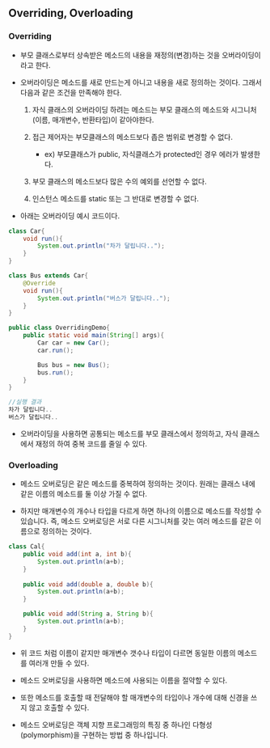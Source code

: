 ## Overriding, Overloading

### Overriding

* 부모 클래스로부터 상속받은 메소드의 내용을 재정의(변경)하는 것을 오버라이딩이라고 한다.

* 오버라이딩은 메소드를 새로 만드는게 아니고 내용을 새로 정의하는 것이다. 그래서 다음과 같은 조건을 만족해야 한다.

    1. 자식 클래스의 오버라이딩 하려는 메소드는 부모 클래스의 메소드와 시그니처(이름, 매개변수, 반환타입)이 같아야한다.

    2. 접근 제어자는 부모클래스의 메소드보다 좁은 범위로 변경할 수 없다.
        * ex) 부모클래스가 public, 자식클래스가 protected인 경우 에러가 발생한다.

    3. 부모 클래스의 메소드보다 많은 수의 예외를 선언할 수 없다.

    4. 인스턴스 메소드를 static 또는 그 반대로 변경할 수 없다.

* 아래는 오버라이딩 예시 코드이다.

```java
class Car{
    void run(){
        System.out.println("차가 달립니다..");
    }
}

class Bus extends Car{
    @Override
    void run(){
        System.out.println("버스가 달립니다..");
    }
}

public class OverridingDemo{
    public static void main(String[] args){
        Car car = new Car();
        car.run();

        Bus bus = new Bus();
        bus.run();
    }
}

//실행 결과
차가 달립니다..
버스가 달립니다..
```

* 오버라이딩을 사용하면 공통되는 메소드를 부모 클래스에서 정의하고, 자식 클래스에서 재정의 하여 중복 코드를 줄일 수 있다.

### Overloading

* 메소드 오버로딩은 같은 메소드를 중복하여 정의하는 것이다. 원래는 클래스 내에 같은 이름의 메소드를 둘 이상 가질 수 없다.

* 하지만 매개변수의 개수나 타입을 다르게 하면 하나의 이름으로 메소드를 작성할 수 있습니다. 즉, 메소드 오버로딩은 서로 다른 시그니처를 갖는 여러 메소드를 같은 이름으로 정의하는 것이다.

```java
class Cal{
    public void add(int a, int b){
        System.out.println(a+b);
    }
    
    public void add(double a, double b){
        System.out.println(a+b);
    }

    public void add(String a, String b){
        System.out.println(a+b);
    }
}
```

* 위 코드 처럼 이름이 같지만 매개변수 갯수나 타입이 다르면 동일한 이름의 메소드를 여러개 만들 수 있다.

* 메소드 오버로딩을 사용하면 메소드에 사용되는 이름을 절약할 수 있다.

* 또한 메소드를 호출할 때 전달해야 할 매개변수의 타입이나 개수에 대해 신경을 쓰지 않고 호출할 수 있다.

* 메소드 오버로딩은 객체 지향 프로그래밍의 특징 중 하나인 다형성(polymorphism)을 구현하는 방법 중 하나입니다.